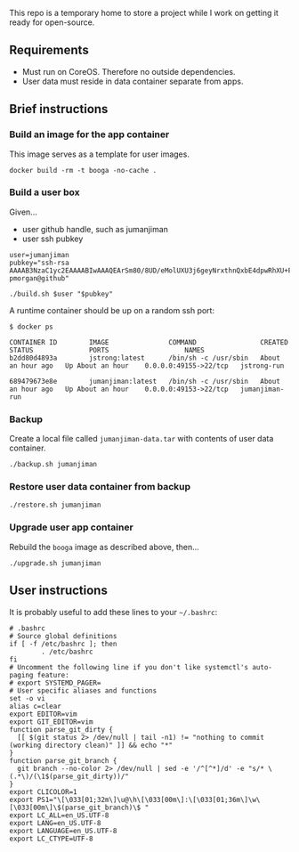 This repo is a temporary home to store a project
while I work on getting it ready for open-source.


## Requirements

* Must run on CoreOS. Therefore no outside dependencies.
* User data must reside in data container separate from apps.


## Brief instructions

### Build an image for the app container

This image serves as a template for user images.

```
docker build -rm -t booga -no-cache .
```


### Build a user box

Given...

* user github handle, such as jumanjiman
* user ssh pubkey

```
user=jumanjiman
pubkey="ssh-rsa AAAAB3NzaC1yc2EAAAABIwAAAQEArSm80/8UD/eMolUXU3j6geyNrxthnQxbE4dpwRhXU+F6fbQG+wk9SdWev9NcLLWg9a4zBUSMJUXrrU/8ik3WshSpZpqQary4ZiFFQKgSfYriouchc20S3wwFQZcbOJgH5t5wgGeNaDMzc2GRFhqbuuBiBBF+W5llk0X9CGE1o1iAlyVPAn4UfrJ4//5OXMhYwmU+fO9df3y5Kpn/0SY/lRwWuZeVVIXC+nZcFYXNzPyBVTNEooOXLVXivddtU82jfp65ggTMdLfUafZqia1/smfWQP23lU8F4ySayAOa1lhXXvrGtpxl3lu7vaSvdEg7+F4YaIhxnWZqt769joDraw== pmorgan@github"

./build.sh $user "$pubkey"
```

A runtime container should be up on a random ssh port:

```
$ docker ps

CONTAINER ID        IMAGE               COMMAND                CREATED             STATUS              PORTS                   NAMES
b2dd80d4893a        jstrong:latest      /bin/sh -c /usr/sbin   About an hour ago   Up About an hour    0.0.0.0:49155->22/tcp   jstrong-run  
       
689479673e8e        jumanjiman:latest   /bin/sh -c /usr/sbin   About an hour ago   Up About an hour    0.0.0.0:49153->22/tcp   jumanjiman-run      
```


### Backup 

Create a local file called `jumanjiman-data.tar` with contents of
user data container.

```
./backup.sh jumanjiman
```


### Restore user data container from backup

```
./restore.sh jumanjiman
```


### Upgrade user app container

Rebuild the `booga` image as described above, then...

```
./upgrade.sh jumanjiman
```


## User instructions

It is probably useful to add these lines to your `~/.bashrc`:

```
# .bashrc
# Source global definitions
if [ -f /etc/bashrc ]; then
        . /etc/bashrc
fi
# Uncomment the following line if you don't like systemctl's auto-paging feature:
# export SYSTEMD_PAGER=
# User specific aliases and functions
set -o vi
alias c=clear
export EDITOR=vim
export GIT_EDITOR=vim
function parse_git_dirty {
  [[ $(git status 2> /dev/null | tail -n1) != "nothing to commit (working directory clean)" ]] && echo "*"
}
function parse_git_branch {
  git branch --no-color 2> /dev/null | sed -e '/^[^*]/d' -e "s/* \(.*\)/(\1$(parse_git_dirty))/"
}
export CLICOLOR=1
export PS1="\[\033[01;32m\]\u@\h\[\033[00m\]:\[\033[01;36m\]\w\[\033[00m\]\$(parse_git_branch)\$ "
export LC_ALL=en_US.UTF-8
export LANG=en_US.UTF-8
export LANGUAGE=en_US.UTF-8
export LC_CTYPE=UTF-8
```
